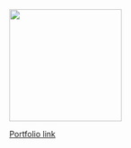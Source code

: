 <div alighn='center'>
<img src="https://media.giphy.com/media/Qo2dupDib32rkTY4hX/giphy.gif" width="200"/>
</div>

[Portfolio link](https://Bogdan-Mykhailov.github.io/myPortfolio/)
